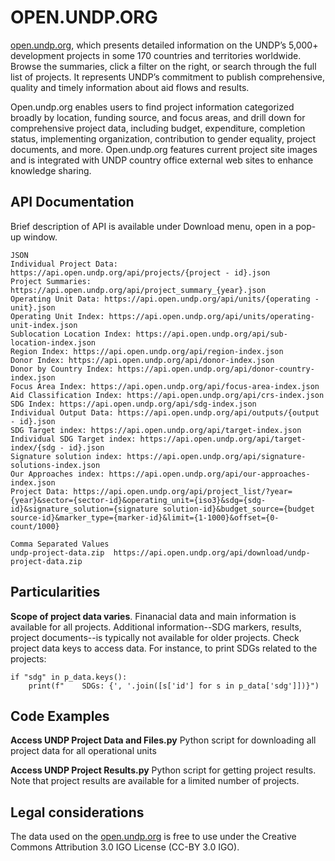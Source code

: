 # OPEN.UNDP.ORG

[open.undp.org](http://open.undp.org), which presents detailed information on the UNDP’s 5,000+ development projects in some 170 countries and territories worldwide. Browse the summaries, click a filter on the right, or search through the full list of projects. It represents UNDP’s commitment to publish comprehensive, quality and timely information about aid flows and results. 

Open.undp.org enables users to find project information categorized broadly by location, funding source, and focus areas, and drill down for comprehensive project data, including budget, expenditure, completion status, implementing organization, contribution to gender equality, project documents, and more. Open.undp.org features current project site images and is integrated with UNDP country office external web sites to enhance knowledge sharing.

## API Documentation 
Brief description of API is available under Download menu, open in a pop-up window.
```
JSON
Individual Project Data: https://api.open.undp.org/api/projects/{project - id}.json
Project Summaries: https://api.open.undp.org/api/project_summary_{year}.json
Operating Unit Data: https://api.open.undp.org/api/units/{operating - unit}.json
Operating Unit Index: https://api.open.undp.org/api/units/operating-unit-index.json
Sublocation Location Index: https://api.open.undp.org/api/sub-location-index.json
Region Index: https://api.open.undp.org/api/region-index.json
Donor Index: https://api.open.undp.org/api/donor-index.json
Donor by Country Index: https://api.open.undp.org/api/donor-country-index.json
Focus Area Index: https://api.open.undp.org/api/focus-area-index.json
Aid Classification Index: https://api.open.undp.org/api/crs-index.json
SDG Index: https://api.open.undp.org/api/sdg-index.json
Individual Output Data: https://api.open.undp.org/api/outputs/{output - id}.json
SDG Target index: https://api.open.undp.org/api/target-index.json
Individual SDG Target index: https://api.open.undp.org/api/target-index/{sdg - id}.json
Signature solution index: https://api.open.undp.org/api/signature-solutions-index.json
Our Approaches index: https://api.open.undp.org/api/our-approaches-index.json
Project Data: https://api.open.undp.org/api/project_list/?year={year}&sector={sector-id}&operating_unit={iso3}&sdg={sdg-id}&signature_solution={signature solution-id}&budget_source={budget source-id}&marker_type={marker-id}&limit={1-1000}&offset={0-count/1000}

Comma Separated Values
undp-project-data.zip  https://api.open.undp.org/api/download/undp-project-data.zip
```

## Particularities 
**Scope of project data varies**. Finanacial data and main information is available for all projects. Additional information--SDG markers, results, project documents--is typically not available for older projects. Check project data keys to access data. For instance, to print SDGs related to the projects: 
```
if "sdg" in p_data.keys():
    print(f"    SDGs: {', '.join([s['id'] for s in p_data['sdg']])}")
```

## Code Examples
**Access UNDP Project Data and Files.py** Python script for downloading all project data for all operational units

**Access UNDP Project Results.py** Python script for getting project results. Note that project results are available for a limited number of projects. 


## Legal considerations
The data used on the [open.undp.org](http://open.undp.org) is free to use under the Creative Commons Attribution 3.0 IGO License (CC-BY 3.0 IGO).


